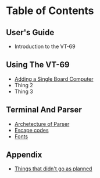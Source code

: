 # Table of Contents

## User's Guide
* Introduction to the VT-69

## Using The VT-69
* [Adding a Single Board Computer](https://github.com/ViolenceWorks/VT-69/blob/main/Documentation/SBC.md)
* Thing 2
* Thing 3

## Terminal And Parser
* [Archetecture of Parser](https://github.com/ViolenceWorks/VT-69/blob/main/Documentation/ParserArchetecture.md)
* [Escape codes](https://github.com/ViolenceWorks/VT-69/blob/main/Documentation/EscCodes.md)
* [Fonts](https://github.com/ViolenceWorks/VT-69/blob/main/Documentation/Fonts.md)

## Appendix
* [Things that didn't go as planned](https://github.com/ViolenceWorks/VT-69/blob/main/Documentation/Deprecated.md)

